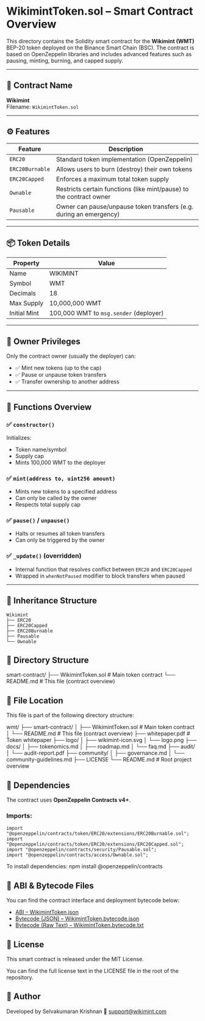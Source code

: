# WikimintToken.sol – Smart Contract Overview

This directory contains the Solidity smart contract for the **Wikimint (WMT)** BEP-20 token deployed on the Binance Smart Chain (BSC). The contract is based on OpenZeppelin libraries and includes advanced features such as pausing, minting, burning, and capped supply.

---

## 📜 Contract Name
**Wikimint**  
Filename: `WikimintToken.sol`

---

## ⚙️ Features

| Feature             | Description |
|---------------------|-------------|
| `ERC20`             | Standard token implementation (OpenZeppelin) |
| `ERC20Burnable`     | Allows users to burn (destroy) their own tokens |
| `ERC20Capped`       | Enforces a maximum total token supply |
| `Ownable`           | Restricts certain functions (like mint/pause) to the contract owner |
| `Pausable`          | Owner can pause/unpause token transfers (e.g. during an emergency) |

---

## 📦 Token Details

| Property         | Value |
|------------------|-------|
| Name             | WIKIMINT |
| Symbol           | WMT |
| Decimals         | 18 |
| Max Supply       | 10,000,000 WMT |
| Initial Mint     | 100,000 WMT to `msg.sender` (deployer) |

---

## 🔐 Owner Privileges

Only the contract owner (usually the deployer) can:

- ✅ Mint new tokens (up to the cap)
- ✅ Pause or unpause token transfers
- ✅ Transfer ownership to another address

---

## 🚧 Functions Overview

### ✅ `constructor()`
Initializes:
- Token name/symbol
- Supply cap
- Mints 100,000 WMT to the deployer

### ✅ `mint(address to, uint256 amount)`
- Mints new tokens to a specified address
- Can only be called by the owner
- Respects total supply cap

### ✅ `pause()` / `unpause()`
- Halts or resumes all token transfers
- Can only be triggered by the owner

### ✅ `_update()` (overridden)
- Internal function that resolves conflict between `ERC20` and `ERC20Capped`
- Wrapped in `whenNotPaused` modifier to block transfers when paused

---

## 🧱 Inheritance Structure

```solidity
Wikimint
├── ERC20
├── ERC20Capped
├── ERC20Burnable
├── Pausable
└── Ownable 
```

## 📁 Directory Structure

smart-contract/
├── WikimintToken.sol # Main token contract
└── README.md # This file (contract overview)

## 📁 File Location

This file is part of the following directory structure:

wmt/
├── smart-contract/
│ ├── WikimintToken.sol # Main token contract
│ └── README.md # This file (contract overview)
├── whitepaper.pdf # Token whitepaper
├── logo/
│ ├── wikimint-icon.svg
│ └── logo.png
├── docs/
│ ├── tokenomics.md
│ ├── roadmap.md
│ └── faq.md
├── audit/
│ └── audit-report.pdf
├── community/
│ ├── governance.md
│ └── community-guidelines.md
├── LICENSE
└── README.md # Root project overview

## 🧰 Dependencies

The contract uses **OpenZeppelin Contracts v4+**.

### Imports:
```solidity
import "@openzeppelin/contracts/token/ERC20/extensions/ERC20Burnable.sol";
import "@openzeppelin/contracts/token/ERC20/extensions/ERC20Capped.sol";
import "@openzeppelin/contracts/security/Pausable.sol";
import "@openzeppelin/contracts/access/Ownable.sol";
```
To install dependencies:
npm install @openzeppelin/contracts

## 🧱 ABI & Bytecode Files

You can find the contract interface and deployment bytecode below:

- [ABI – WikimintToken.json](./abi/WikimintToken.json)
- [Bytecode (JSON) – WikimintToken.bytecode.json](./abi/WikimintToken.bytecode.json)
- [Bytecode (Raw Text) – WikimintToken.bytecode.txt](./abi/WikimintToken.bytecode.txt)

## 📄 License

This smart contract is released under the MIT License.

You can find the full license text in the LICENSE file in the root of the repository.

## 👤 Author

Developed by Selvakumaran Krishnan
📧 support@wikimint.com